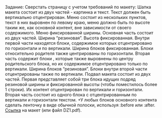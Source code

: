 Задание:
Сверстать страницу с учетом требований по макету:
Шапка макета состоит из двух частей - картинка и текст. Текст должен быть вертикально отцентрирован.
Меню состоит из нескольких пунктов, текст в них выровнен по левому краю, меню должно быть по высоте таким же, как основной контент, вне зависимости от своего содержимого. Меню фиксированной ширины.
Основная часть состоит из двух частей. Ширина “резиновая”. Высота фиксированная. Внутри первой части находятся блоки, содержимое которых отцентрировано по горизонтали и по вертикали. Ширина блоков фиксированная. Блоки относительно родителя также центрированы по горизонтали. Вторая часть содержит блоки , которые также выровнены по центру родительского блока, но их содержимое отцентрировано только по вертикали. Ширина блоков “резиновая”. Блоки внутри второй части отцентрированы также по вертикали.
Подвал макета состоит из двух частей. Первая представляет собой три блока идущих подряд резиновой ширины и фиксированной высоты (чтобы поместилось более 1 строки). Их контент отцентрирован по вертикали и горизонтали. Вторая часть состоит из одного блока с отцентрированным по вертикали и горизонтали текстом. +У любых блоков основного контента сделать ленточку в виде обычной полоски, используя :before или :after. 
<a href='https://docs.google.com/drawings/d/17yFFcfc_YH-O0yykuJkqZyH9l1DhaHnmne9vcpanMhA/edit?usp=sharing'>Ссылка</a> на макет (или файл DZ1.pdf).

